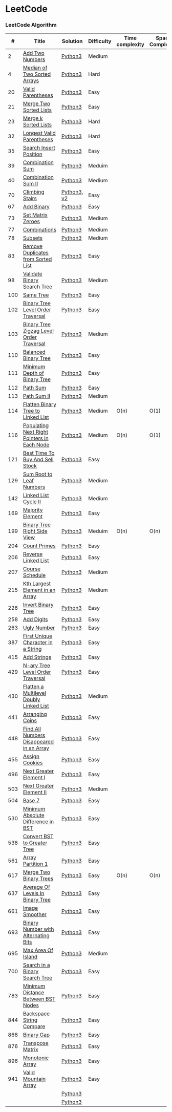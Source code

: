 LeetCode
========

### LeetCode Algorithm

| # | Title | Solution | Difficulty | Time complexity | Space Complexity |
|---| ----- | -------- | ---------- | --------------- | ---------------- |
|2	|[Add Two Numbers](https://leetcode.com/problems/add-two-numbers/)																		|[Python3](./algorithms/python/2_add_two_numbers.py)																								|Medium|
|4	|[Median of Two Sorted Arrays](https://leetcode.com/problems/median-of-two-sorted-arrays/)												|[Python3](./algorithms/python/4_median_of_two_sorted_arrays.py)																					|Hard|
|20 |[Valid Parentheses](https://leetcode.com/problems/valid-parentheses/)																	|[Python3](./algorithms/python/20_valid_parentheses.py)																								|Easy|
|21 |[Merge Two Sorted Lists](https://leetcode.com/problems/merge-two-sorted-lists/)														|[Python3](./algorithms/python/21_merge_two_sorted_lists.py)																						|Easy|
|23 |[Merge k Sorted Lists](https://leetcode.com/problems/merge-k-sorted-lists/)															|[Python3](./algorithms/python/23_merge_k_sorted_lists.py)																							|Hard|
|32 |[Longest Valid Parentheses](https://leetcode.com/problems/longest-valid-parentheses/)													|[Python3](./algorithms/python/32_longest_valid_parentheses.py)																						|Hard|
|35 |[Search Insert Position](https://leetcode.com/problems/search-insert-position/)														|[Python3](./algorithms/python/35_search_insert_position.py)																						|Easy|
|39	|[Combination Sum](https://leetcode.com/problems/combination-sum/)																		|[Python3](./algorithms/python/39_combination_sum.py)																								|Meduim|
|40 |[Combination Sum II](https://leetcode.com/problems/combination-sum-ii/)																|[Python3](./algorithms/python/40_combination_sum_2.py)																								|Medium|
|70 |[Climbing Stairs](https://leetcode.com/problems/climbing-stairs/)																		|[Python3](./algorithms/python/70_climbing_stairs.py), [v2](./algorithms/python/v2/70_climbing_stairs.py)											|Easy|
|67	|[Add Binary](https://leetcode.com/problems/add-binary/)																				|[Python3](./algorithms/python/67_add_binary.py)																									|Easy|
|73 |[Set Matrix Zeroes](https://leetcode.com/problems/set-matrix-zeroes/)																	|[Python3](./algorithms/python/73_set_matrix_zeroes.py)																								|Medium|
|77	|[Combinations](https://leetcode.com/problems/combinations/)																			|[Python3](./algorithms/python/77_combinations.py)																									|Medium|
|78	|[Subsets](https://leetcode.com/problems/subsets/)																						|[Python3](./algorithms/python/78_subsets.py)																										|Medium|
|83 |[Remove Duplicates from Sorted List](https://leetcode.com/problems/remove-duplicates-from-sorted-list/)								|[Python3](./algorithms/python/83_remove_duplicates_from_sorted_list.py)																			|Easy|
|98 |[Validate Binary Search Tree](https://leetcode.com/problems/validate-binary-search-tree/)												|[Python3](./algorithms/python/98_validate_binary_search_tree.py)																					|Medium|
|100|[Same Tree](https://leetcode.com/problems/same-tree/)																					|[Python3](./algorithms/python/100_same_tree.py)																									|Easy|
|102|[Binary Tree Level Order Traversal](https://leetcode.com/problems/binary-tree-level-order-traversal/)									|[Python3](./algorithms/python/102_binary_tree_level_order_traversal.py)																			|Easy|
|103|[Binary Tree Zigzag Level Order Traversal](https://leetcode.com/problems/binary-tree-zigzag-level-order-traversal/)					|[Python3](./algorithms/python/103_binary_tree_zigzag_level_order_traversal.py)																		|Medium|
|110|[Balanced Binary Tree](https://leetcode.com/problems/balanced-binary-tree)																|[Python3](./algorithms/python/110_balanced_binary_tree.py)																							|Easy|
|111|[Minimum Depth of Binary Tree](https://leetcode.com/problems/minimum-depth-of-binary-tree/)											|[Python3](./algorithms/python/111_minimum_depth_of_binary_tree.py)																					|Easy|
|112|[Path Sum](https://leetcode.com/problems/path-sum/)																					|[Python3](./algorithms/python/112_path_sum.py)																										|Easy|
|113|[Path Sum II](https://leetcode.com/problems/path-sum-ii/)																				|[Python3](./algorithms/python/113_path_sum_2.py)																									|Medium|
|114|[Flatten Binary Tree to Linked List](https://leetcode.com/problems/flatten-binary-tree-to-linked-list/)								|[Python3](./algorithms/python/114_flatten_binary_tree_to_linked_list.py)																			|Medium		|O(n)	|O(1)|
|116|[Populating Next Right Pointers in Each Node](https://leetcode.com/problems/populating-next-right-pointers-in-each-node/)				|[Python3](./algorithms/python/116_populating_next_right_pointers_in_each_node.py)																	|Medium		|O(n)	|O(1)|
|121|[Best Time To Buy And Sell Stock](https://leetcode.com/problems/best-time-to-buy-and-sell-stock/)										|[Python3](./algorithms/python/121_best_time_to_buy_and_sell_stock.py)																				|Easy|
|129|[Sum Root to Leaf Numbers](https://leetcode.com/problems/sum-root-to-leaf-numbers/)													|[Python3](./algorithms/python/129_sum_root_to_leaf_numbers.p)																						|Medium|
|142|[Linked List Cycle II](https://leetcode.com/problems/linked-list-cycle-ii/)															|[Python3](./algorithms/python/142_linked_list_cycle_2.py)																							|Medium|
|169|[Majority Element](https://leetcode.com/problems/majority-element/)																	|[Python3](./algorithms/python/169_majority_element.py)																								|Easy|
|199|[Binary Tree Right Side View](https://leetcode.com/problems/binary-tree-right-side-view/)												|[Python3](./algorithms/python/199_binary_tree_right_side_view.py)																					|Meduim		|O(n)	|O(n)|
|204|[Count Primes](https://leetcode.com/problems/count-primes/)																			|[Python3](./algorithms/python/204_count_primes.py)																									|Easy|
|206|[Reverse Linked List](https://leetcode.com/problems/reverse-linked-list/)																|[Python3](./algorithms/python/206_reverse_linked_list.py)																							|Easy|
|207|[Course Schedule](https://leetcode.com/problems/course-schedule/)																		|[Python3](./algorithms/python/207_course_schedule.py)																								|Medium|
|215|[Kth Largest Element in an Array](https://leetcode.com/problems/kth-largest-element-in-an-array/)										|[Python3](./algorithms/python/215_kth_largest_element_is_an_array.py)																				|Medium|
|226|[Invert Binary Tree](https://leetcode.com/problems/invert-binary-tree/)																|[Python3](./algorithms/python/226_invert_binary_tree.py)																							|Easy|
|258|[Add Digits](https://leetcode.com/problems/add-digits/)																				|[Python3](./algorithms/python/258_add_digits.py)																									|Easy|
|263|[Ugly Number](https://leetcode.com/problems/ugly-number/)																				|[Python3](./algorithms/python/263_ugly_number.py)																									|Easy|
|387|[First Unique Character in a String](https://leetcode.com/problems/first-unique-character-in-a-string/)								|[Python3](./algorithms/python/387_first_unique_character_in_a_string.py)																			|Easy|
|415|[Add Strings](https://leetcode.com/problems/add-strings/)																				|[Python3](./algorithms/python/415_add_strings.py)																									|Easy|
|429|[N-ary Tree Level Order Traversal](https://leetcode.com/problems/n-ary-tree-level-order-traversal/)									|[Python3](./algorithms/python/429_n-ary_tree_level_order_traversal.py)																				|Easy|
|430|[Flatten a Multilevel Doubly Linked List](https://leetcode.com/problems/flatten-a-multilevel-doubly-linked-list/)						|[Python3](./algorithms/python/430_flatten_a_multilevel_doubly_linked_list.py)																		|Medium|
|441|[Arranging Coins](https://leetcode.com/problems/arranging-coins/)																		|[Python3](./algorithms/python/441_arranging_coins.py)																								|Easy|
|448|[Find All Numbers Disappeared in an Array](https://leetcode.com/problems/find-all-numbers-disappeared-in-an-array/)					|[Python3](./algorithms/python/448_find_all_numbers_disappeared_in_an_array.p)																		|Easy|
|455|[Assign Cookies]( https://leetcode.com/problems/assign-cookies/)																		|[Python3](./algorithms/python/455_assign_cookies.py)																								|Easy|
|496|[Next Greater Element I](https://leetcode.com/problems/next-greater-element-i/)														|[Python3](./algorithms/python/496_next_greater_element_1.py)																						|Easy|
|503|[Next Greater Element II](https://leetcode.com/problems/next-greater-element-ii/)														|[Python3](./algorithms/python/503_next_greater_element_2.py)																						|Medium|
|504|[Base 7]( https://leetcode.com/problems/base-7/)																						|[Python3](./algorithms/python/504_base_7.py)																										|Easy|
|530|[Minimum Absolute Difference in BST](https://leetcode.com/problems/minimum-absolute-difference-in-bst/)								|[Python3](./algorithms/python/530_minimum_absolute_differenct_in_BST.py)																			|Easy|
|538|[Convert BST to Greater Tree](https://leetcode.com/problems/convert-bst-to-greater-tree)												|[Python3](./algorithms/python/538_convert_bst_to_greater_tree.py)																					|Easy|
|561|[Array Partition 1](https://leetcode.com/problems/array-partition-i/)																	|[Python3](./algorithms/python/561_array_partition_1.py)																							|Easy|
|617|[Merge Two Binary Trees](https://leetcode.com/problems/merge-two-binary-trees/)														|[Python3](./algorithms/python/617_merge_two_binary_trees.py)																						|Easy		|O(n)	|O(n)|
|637|[Average Of Levels In Binary Tree](https://leetcode.com/problems/average-of-levels-in-binary-tree/)									|[Python3](./algorithms/python/637_average_of_levels_in_binary_tree.py)																				|Easy|
|661|[Image Smoother](https://leetcode.com/problems/image-smoother)																			|[Python3](./algorithms/python/661_image_smoother.py)																								|Easy|
|693|[Binary Number with Alternating Bits](https://leetcode.com/problems/binary-number-with-alternating-bits)								|[Python3](./algorithms/python/693_binary_number_with_alternating_bits.py)																			|Easy|
|695|[Max Area Of Island](https://leetcode.com/problems/max-area-of-island/)																|[Python3](./algorithms/python/695_max_area_of_island.py)																							|Medium|
|700|[Search in a Binary Search Tree](https://leetcode.com/problems/search-in-a-binary-search-tree/)										|[Python3](./algorithms/python/700_search_in_a_binary_search_tree.py)																				|Easy|
|783|[Minimum Distance Between BST Nodes](https://leetcode.com/problems/minimum-distance-between-bst-nodes/)								|[Python3](./algorithms/python/783_minimum_distance_between_bst_nodes.py)																			|Easy|
|844|[Backspace String Compare](https://leetcode.com/problems/backspace-string-compare/)													|[Python3](./algorithms/python/844_backspace_string_compare.py)																						|Easy|
|868|[Binary Gap](https://leetcode.com/problems/binary-gap)																					|[Python3](./algorithms/python/868_binary_gap.py)																									|Easy|
|876|[Transpose Matrix](https://leetcode.com/problems/transpose-matrix/)																	|[Python3](./algorithms/python/876_transpose_matrix.py)																								|Easy|
|896|[Monotonic Array](https://leetcode.com/problems/monotonic-array/)																		|[Python3](./algorithms/python/896_monotonic_array.py)																								|Easy|
|941|[Valid Mountain Array](https://leetcode.com/problems/valid-mountain-array/)															|[Python3](./algorithms/python/941_valid_mountain_array.py)																							|Easy|
||[]()|[Python3](./algorithms/python/)||||
||[]()|[Python3](./algorithms/python/v2)|||
